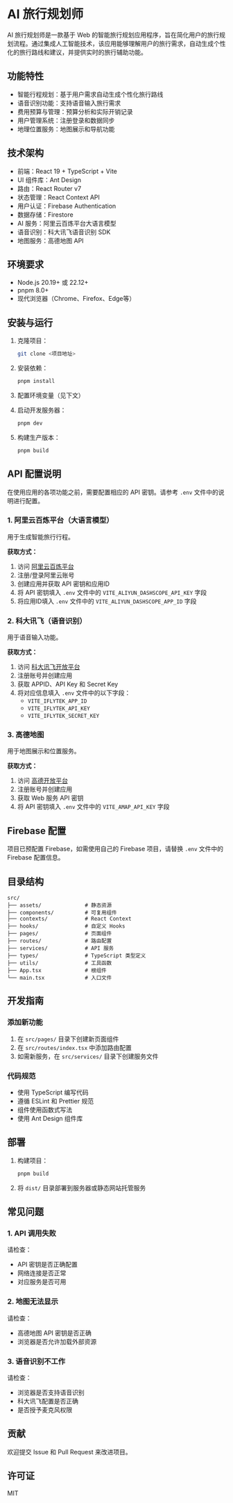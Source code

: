 # AI 旅行规划师

AI 旅行规划师是一款基于 Web 的智能旅行规划应用程序，旨在简化用户的旅行规划流程。通过集成人工智能技术，该应用能够理解用户的旅行需求，自动生成个性化的旅行路线和建议，并提供实时的旅行辅助功能。

## 功能特性

- 智能行程规划：基于用户需求自动生成个性化旅行路线
- 语音识别功能：支持语音输入旅行需求
- 费用预算与管理：预算分析和实际开销记录
- 用户管理系统：注册登录和数据同步
- 地理位置服务：地图展示和导航功能

## 技术架构

- 前端：React 19 + TypeScript + Vite
- UI 组件库：Ant Design
- 路由：React Router v7
- 状态管理：React Context API
- 用户认证：Firebase Authentication
- 数据存储：Firestore
- AI 服务：阿里云百炼平台大语言模型
- 语音识别：科大讯飞语音识别 SDK
- 地图服务：高德地图 API

## 环境要求

- Node.js 20.19+ 或 22.12+
- pnpm 8.0+
- 现代浏览器（Chrome、Firefox、Edge等）

## 安装与运行

1. 克隆项目：
   ```bash
   git clone <项目地址>
   ```

2. 安装依赖：
   ```bash
   pnpm install
   ```

3. 配置环境变量（见下文）

4. 启动开发服务器：
   ```bash
   pnpm dev
   ```

5. 构建生产版本：
   ```bash
   pnpm build
   ```

## API 配置说明

在使用应用的各项功能之前，需要配置相应的 API 密钥。请参考 `.env` 文件中的说明进行配置。

### 1. 阿里云百炼平台（大语言模型）

用于生成智能旅行行程。

**获取方式：**
1. 访问 [阿里云百炼平台](https://help.aliyun.com/zh/bailian)
2. 注册/登录阿里云账号
3. 创建应用并获取 API 密钥和应用ID
4. 将 API 密钥填入 `.env` 文件中的 `VITE_ALIYUN_DASHSCOPE_API_KEY` 字段
5. 将应用ID填入 `.env` 文件中的 `VITE_ALIYUN_DASHSCOPE_APP_ID` 字段

### 2. 科大讯飞（语音识别）

用于语音输入功能。

**获取方式：**
1. 访问 [科大讯飞开放平台](https://www.xfyun.cn/)
2. 注册账号并创建应用
3. 获取 APPID、API Key 和 Secret Key
4. 将对应信息填入 `.env` 文件中的以下字段：
   - `VITE_IFLYTEK_APP_ID`
   - `VITE_IFLYTEK_API_KEY`
   - `VITE_IFLYTEK_SECRET_KEY`

### 3. 高德地图

用于地图展示和位置服务。

**获取方式：**
1. 访问 [高德开放平台](https://lbs.amap.com/)
2. 注册账号并创建应用
3. 获取 Web 服务 API 密钥
4. 将 API 密钥填入 `.env` 文件中的 `VITE_AMAP_API_KEY` 字段

## Firebase 配置

项目已预配置 Firebase，如需使用自己的 Firebase 项目，请替换 `.env` 文件中的 Firebase 配置信息。

## 目录结构

```
src/
├── assets/              # 静态资源
├── components/          # 可复用组件
├── contexts/            # React Context
├── hooks/               # 自定义 Hooks
├── pages/               # 页面组件
├── routes/              # 路由配置
├── services/            # API 服务
├── types/               # TypeScript 类型定义
├── utils/               # 工具函数
├── App.tsx              # 根组件
└── main.tsx             # 入口文件
```

## 开发指南

### 添加新功能

1. 在 `src/pages/` 目录下创建新页面组件
2. 在 `src/routes/index.tsx` 中添加路由配置
3. 如需新服务，在 `src/services/` 目录下创建服务文件

### 代码规范

- 使用 TypeScript 编写代码
- 遵循 ESLint 和 Prettier 规范
- 组件使用函数式写法
- 使用 Ant Design 组件库

## 部署

1. 构建项目：
   ```bash
   pnpm build
   ```

2. 将 `dist/` 目录部署到服务器或静态网站托管服务

## 常见问题

### 1. API 调用失败

请检查：
- API 密钥是否正确配置
- 网络连接是否正常
- 对应服务是否可用

### 2. 地图无法显示

请检查：
- 高德地图 API 密钥是否正确
- 浏览器是否允许加载外部资源

### 3. 语音识别不工作

请检查：
- 浏览器是否支持语音识别
- 科大讯飞配置是否正确
- 是否授予麦克风权限

## 贡献

欢迎提交 Issue 和 Pull Request 来改进项目。

## 许可证

MIT
